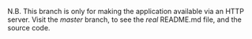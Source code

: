 N.B. This branch is only for making the application available via an HTTP server.
Visit the *master* branch, to see the *real* README.md file, and the source code.
